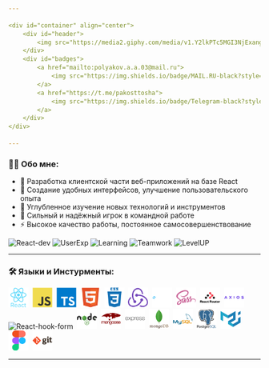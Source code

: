 ```yaml
---

<div id="container" align="center">
	<div id="header">
		<img src="https://media2.giphy.com/media/v1.Y2lkPTc5MGI3NjExangwazVvNXptZHQ3a3o5N2d5NWg1YXdhcGwwemJwNzIybG1kNTMwaiZlcD12MV9pbnRlcm5hbF9naWZfYnlfaWQmY3Q9Zw/f4ztZcdm9Fi90vL4Zd/giphy.gif" width="500"/>
	</div>
	<div id="badges">
		<a href="mailto:polyakov.a.a.03@mail.ru">
			<img src="https://img.shields.io/badge/MAIL.RU-black?style=for-the-badge&logo=gmail&logoColor=white" alt="Email Badge"/>
		</a>
		<a href="https://t.me/pakosttosha">
			<img src="https://img.shields.io/badge/Telegram-black?style=for-the-badge&logo=telegram&logoColor=white" alt="Telegram Badge"/>
		</a>
	</div>
</div>

---
```


### :man_technologist: Обо мне:

-  :seedling: Разработка клиентской части веб-приложений на базе React
-  :brain: Создание удобных интерфейсов, улучшение пользовательского опыта
-  :telescope: Углубленное изучение новых технологий и инструментов
-  :muscle: Сильный и надёжный игрок в командной работе
-  :zap: Высокое качество работы, постоянное самосовершенствование
<div height="120">
<img src="https://media1.giphy.com/media/v1.Y2lkPTc5MGI3NjExd2swMGEzd3oybjExOW0wbHZyYnEyZzkyaGtrZDZsenE2d2o4MmozMyZlcD12MV9pbnRlcm5hbF9naWZfYnlfaWQmY3Q9Zw/13twUEuUnCrEju/giphy.gif" alt="React-dev">
<img src="https://media1.giphy.com/media/v1.Y2lkPTc5MGI3NjExYTVhbW1mMTFmYjNpb2VmbWxmcHJrZ3JyN3c1Nzd5a2pjNjA4bG81biZlcD12MV9pbnRlcm5hbF9naWZfYnlfaWQmY3Q9Zw/2ikwIgNrmPZICNmRyX/giphy.gif" alt="UserExp">
<img src="https://media4.giphy.com/media/v1.Y2lkPTc5MGI3NjExMThqaWg2ZTRrNm1jbDcyNnRhdTV2bGR4NzRiZ2xrc2J5anFhYmpkdSZlcD12MV9pbnRlcm5hbF9naWZfYnlfaWQmY3Q9Zw/L1R1tvI9svkIWwpVYr/giphy.gif" alt="Learning">
<img src="https://media4.giphy.com/media/v1.Y2lkPTc5MGI3NjExYnBkaTU5cDI4ZzRndGJlODRkYm0waWh0NmYwbm50OXJ2eHhoZzR2MCZlcD12MV9pbnRlcm5hbF9naWZfYnlfaWQmY3Q9Zw/9yssegcqq1WDlPKdP4/giphy.gif" alt="Teamwork">
<img src="https://media2.giphy.com/media/v1.Y2lkPTc5MGI3NjExaGZxbnVidGZ5d2MyY2VsM2UweHozdzZhc3UwOWJtNTY5M3JlamVyNSZlcD12MV9pbnRlcm5hbF9naWZfYnlfaWQmY3Q9Zw/xNUyxiJoTYiWWyNMJw/giphy.gif" alt="LevelUP">
</div>

---

### :hammer_and_wrench: Языки и Инстурменты:

<div>
<img src="https://github.com/devicons/devicon/blob/master/icons/react/react-original-wordmark.svg" title="React" alt="React" width="40" height="40"/>&nbsp; <!-- React -->
<img src="https://github.com/devicons/devicon/blob/master/icons/javascript/javascript-original.svg" title="JavaScript" alt="JavaScript" width="40" height="40"/>&nbsp; <!-- JS -->
<img src="https://github.com/devicons/devicon/blob/master/icons/typescript/typescript-original.svg" title="Typescript" alt="Typescript" width="40" height="40"/>&nbsp; <!-- TS -->
<img src="https://github.com/devicons/devicon/blob/master/icons/html5/html5-original.svg" title="HTML5" alt="HTML" width="40" height="40"/>&nbsp; <!-- HTML -->
<img src="https://github.com/devicons/devicon/blob/master/icons/css3/css3-plain-wordmark.svg"  title="CSS3" alt="CSS" width="40" height="40"/>&nbsp; <!-- CSS -->
<img src="https://github.com/devicons/devicon/blob/master/icons/redux/redux-original.svg" title="Redux" alt="Redux" width="40" height="40"/>&nbsp; <!-- Redux -->
<img src="https://github.com/devicons/devicon/blob/master/icons/tailwindcss/tailwindcss-original-wordmark.svg" title="Tailwindcss" alt="Tailwindcss" width="40" height="40"/>&nbsp; <!-- Tailwindcss -->
<img src="https://github.com/devicons/devicon/blob/master/icons/sass/sass-original.svg" title="Sass" alt="Sass" width="40" height="40"/>&nbsp; <!-- Tailwindcss -->
<img src="https://github.com/devicons/devicon/blob/master/icons/reactrouter/reactrouter-original-wordmark.svg" title="Reactrouter" alt="Reactrouter" width="40" height="40"/>&nbsp; <!-- Reactrouter -->
<img src="https://github.com/devicons/devicon/blob/master/icons/axios/axios-plain-wordmark.svg" title="Axios" alt="Axios" width="40" height="40"/>&nbsp; <!-- Axios -->
<img src="https://react-hook-form.com/images/logo/react-hook-form-logo-only.svg" title="React-hook-form" alt="React-hook-form" width="40" height="40"/>&nbsp; <!-- React-hook-form -->
<img src="https://github.com/devicons/devicon/blob/master/icons/nodejs/nodejs-original-wordmark.svg" title="NodeJS" alt="NodeJS" width="40" height="40"/>&nbsp; <!-- NodeJS -->
<img src="https://github.com/devicons/devicon/blob/master/icons/mongoose/mongoose-original-wordmark.svg" title="Mongoose" alt="Mongoose" width="40" height="40"/>&nbsp; <!-- Mongoose -->
<img src="https://github.com/devicons/devicon/blob/master/icons/express/express-original-wordmark.svg" title="Express" alt="Express" width="40" height="40"/>&nbsp; <!-- Express -->
<img src="https://github.com/devicons/devicon/blob/master/icons/mongodb/mongodb-original-wordmark.svg" title="MongoDB" alt="MongoDB" width="40" height="40"/>&nbsp; <!-- MongoDB -->
<img src="https://github.com/devicons/devicon/blob/master/icons/mysql/mysql-original-wordmark.svg" title="MySQL"  alt="MySQL" width="40" height="40"/>&nbsp; <!-- MySQL -->
<img src="https://github.com/devicons/devicon/blob/master/icons/postgresql/postgresql-original-wordmark.svg" title="PostgreSQL"  alt="PostgreSQL" width="40" height="40"/>&nbsp; <!-- PostgreSQL -->
<img src="https://github.com/devicons/devicon/blob/master/icons/materialui/materialui-original.svg" title="Material UI" alt="Material UI" width="40" height="40"/>&nbsp; <!-- MaterialUI -->
<img src="https://github.com/devicons/devicon/blob/master/icons/figma/figma-original.svg" title="Figma" alt="Figma" width="40" height="40"/>&nbsp; <!-- Figma -->
<img src="https://github.com/devicons/devicon/blob/master/icons/git/git-original-wordmark.svg" title="Git" alt="Git" width="40" height="40"/>&nbsp; <!-- Git -->
</div>

---

